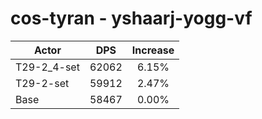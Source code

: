 # cos-tyran - yshaarj-yogg-vf
| Actor | DPS | Increase |
|---|:---:|:---:|
|T29-2_4-set|62062|6.15%|
|T29-2-set|59912|2.47%|
|Base|58467|0.00%|
